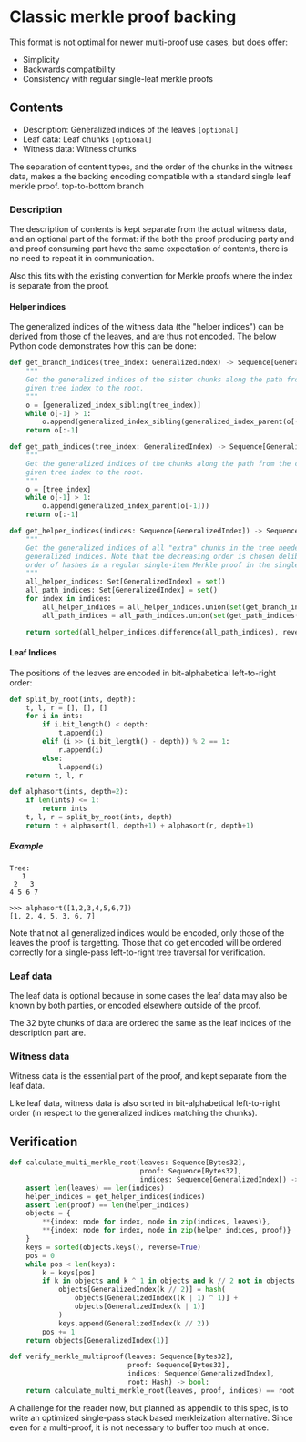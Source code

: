 

# Classic merkle proof backing

This format is not optimal for newer multi-proof use cases, but does offer:
- Simplicity
- Backwards compatibility
- Consistency with regular single-leaf merkle proofs
 
## Contents

- Description: Generalized indices of the leaves `[optional]`
- Leaf data: Leaf chunks `[optional]`
- Witness data: Witness chunks

The separation of content types, and the order of the chunks in the witness data, makes a the backing encoding compatible with a standard single leaf merkle proof. top-to-bottom branch 

### Description
 
The description of contents is kept separate from the actual witness data, and an optional part of the format:
 if the both the proof producing party and and proof consuming part have the same expectation of contents, there is no need to repeat it in communication.

Also this fits with the existing convention for Merkle proofs where the index is separate from the proof.

#### Helper indices

The generalized indices of the witness data (the "helper indices") can be derived from those of the leaves, and are thus not encoded.
The below Python code demonstrates how this can be done:

```python
def get_branch_indices(tree_index: GeneralizedIndex) -> Sequence[GeneralizedIndex]:
    """
    Get the generalized indices of the sister chunks along the path from the chunk with the
    given tree index to the root.
    """
    o = [generalized_index_sibling(tree_index)]
    while o[-1] > 1:
        o.append(generalized_index_sibling(generalized_index_parent(o[-1])))
    return o[:-1]
```

```python
def get_path_indices(tree_index: GeneralizedIndex) -> Sequence[GeneralizedIndex]:
    """
    Get the generalized indices of the chunks along the path from the chunk with the
    given tree index to the root.
    """
    o = [tree_index]
    while o[-1] > 1:
        o.append(generalized_index_parent(o[-1]))
    return o[:-1]
```

```python
def get_helper_indices(indices: Sequence[GeneralizedIndex]) -> Sequence[GeneralizedIndex]:
    """
    Get the generalized indices of all "extra" chunks in the tree needed to prove the chunks with the given
    generalized indices. Note that the decreasing order is chosen deliberately to ensure equivalence to the
    order of hashes in a regular single-item Merkle proof in the single-item case.
    """
    all_helper_indices: Set[GeneralizedIndex] = set()
    all_path_indices: Set[GeneralizedIndex] = set()
    for index in indices:
        all_helper_indices = all_helper_indices.union(set(get_branch_indices(index)))
        all_path_indices = all_path_indices.union(set(get_path_indices(index)))

    return sorted(all_helper_indices.difference(all_path_indices), reverse=True)
```

#### Leaf Indices

The positions of the leaves are encoded in bit-alphabetical left-to-right order:

```python
def split_by_root(ints, depth):
    t, l, r = [], [], []
    for i in ints:
        if i.bit_length() < depth:
            t.append(i)
        elif (i >> (i.bit_length() - depth)) % 2 == 1:
            r.append(i)
        else:
            l.append(i)
    return t, l, r

def alphasort(ints, depth=2):
    if len(ints) <= 1:
        return ints
    t, l, r = split_by_root(ints, depth)
    return t + alphasort(l, depth+1) + alphasort(r, depth+1)
```

##### Example

```
Tree:
   1
 2   3 
4 5 6 7

>>> alphasort([1,2,3,4,5,6,7])
[1, 2, 4, 5, 3, 6, 7]
```

Note that not all generalized indices would be encoded, only those of the leaves the proof is targetting.
Those that do get encoded will be ordered correctly for a single-pass left-to-right tree traversal for verification.

### Leaf data

The leaf data is optional because in some cases the leaf data may also be known by both parties, or encoded elsewhere outside of the proof.

The 32 byte chunks of data are ordered the same as the leaf indices of the description part are.

### Witness data

Witness data is the essential part of the proof, and kept separate from the leaf data.

Like leaf data, witness data is also sorted in bit-alphabetical left-to-right order (in respect to the generalized indices matching the chunks).

## Verification

```python
def calculate_multi_merkle_root(leaves: Sequence[Bytes32],
                                proof: Sequence[Bytes32],
                                indices: Sequence[GeneralizedIndex]) -> Bytes32:
    assert len(leaves) == len(indices)
    helper_indices = get_helper_indices(indices)
    assert len(proof) == len(helper_indices)
    objects = {
        **{index: node for index, node in zip(indices, leaves)},
        **{index: node for index, node in zip(helper_indices, proof)}
    }
    keys = sorted(objects.keys(), reverse=True)
    pos = 0
    while pos < len(keys):
        k = keys[pos]
        if k in objects and k ^ 1 in objects and k // 2 not in objects:
            objects[GeneralizedIndex(k // 2)] = hash(
                objects[GeneralizedIndex((k | 1) ^ 1)] +
                objects[GeneralizedIndex(k | 1)]
            )
            keys.append(GeneralizedIndex(k // 2))
        pos += 1
    return objects[GeneralizedIndex(1)]
```

```python
def verify_merkle_multiproof(leaves: Sequence[Bytes32],
                             proof: Sequence[Bytes32],
                             indices: Sequence[GeneralizedIndex],
                             root: Hash) -> bool:
    return calculate_multi_merkle_root(leaves, proof, indices) == root
```

A challenge for the reader now, but planned as appendix to this spec,
 is to write an optimized single-pass stack based merkleization alternative.
Since even for a multi-proof, it is not necessary to buffer too much at once.
 